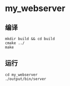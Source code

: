 # my_webserver

## 编译
```shell
mkdir build && cd build
cmake ../
make
```

## 运行
```shell
cd my_webserver
./output/bin/server
```